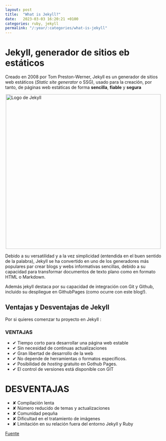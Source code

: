 ```yaml
---
layout: post
title:  "What is Jekyll?"
date:   2023-03-03 16:20:21 +0100
categories: ruby, jekyll
permalink: "/:year/:categories/what-is-jekyll"
---
```


# Jekyll, generador de sitios eb estáticos

Creado en 2008 por Tom Preston-Werner, Jekyll es un generador de sitios web estáticos (*Static site generator* o SSG), usado para la creación, por tanto, de páginas web estáticas de forma **sencilla**, **fiable** y **segura**

<img src="{{ site.baseurl }}/assets/jekyll.jpg" alt="Logo de Jekyll" width="500px"
style="display: block; margin: 0 auto;"/>

Debido a su versatilidad y a la vez simplicidad (entendida en el buen sentido de la palabra), Jekyll se ha convertido en uno de los generadores más populares par crear blogs y webs informativas sencillas, debido a su capacidad para transformar documentos de texto plano como en formato HTML o Markdown.

Además jekyll destaca por su capacidad de integración con Git y Github, incluido su despliegue en GithubPages (como ocurre con este blog!).

## Ventajas y Desventajas de Jekyll

Por si quieres comenzar tu proyecto en Jekyll :

### VENTAJAS

- ✔ Tiempo corto para desarrollar una página web estable
- ✔ Sin necesidad de continuas actualizaciones	
- ✔ Gran libertad de desarrollo de la web
- ✔ No depende de herramientas o formatos específicos.
- ✔ Posibilidad de *hosting* gratuito en Gothub Pages.
- ✔ El control de versiones está disponible con GIT

# DESVENTAJAS
- ✘ Compilación lenta
- ✘ Número reducido de temas y actualizaciones
- ✘ Comunidad pequña
- ✘ Dificultad en el tratamiento de imágenes
- ✘ Limitación en su relación fuera del entorno Jekyll y Ruby

[Fuente](https://www.ionos.com/digitalguide/hosting/blogs/jekyll-the-basic-framework-for-web-projects-without-databases/)




